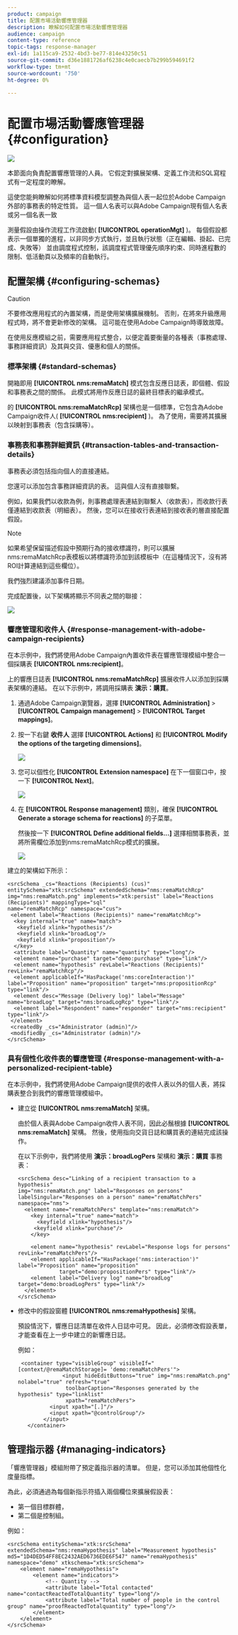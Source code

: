 ```yaml
---
product: campaign
title: 配置市場活動響應管理器
description: 瞭解如何配置市場活動響應管理器
audience: campaign
content-type: reference
topic-tags: response-manager
exl-id: 1a115ca9-2532-4bd3-be77-814e43250c51
source-git-commit: d36e1881726af6238c4e0caecb7b299b594691f2
workflow-type: tm+mt
source-wordcount: '750'
ht-degree: 0%

---
```


# 配置市場活動響應管理器{#configuration}

![](../../assets/common.svg)

本節面向負責配置響應管理的人員。 它假定對擴展架構、定義工作流和SQL寫程式有一定程度的瞭解。

這使您能夠瞭解如何將標準資料模型調整為與個人表一起位於Adobe Campaign外部的事務表的特定性質。 這一個人名表可以與Adobe Campaign現有個人名表或另一個名表一致

測量假設由操作流程工作流啟動( **[!UICONTROL operationMgt]** )。 每個假設都表示一個單獨的進程，以非同步方式執行，並且執行狀態（正在編輯、掛起、已完成、失敗等） 並由調度程式控制，該調度程式管理優先順序約束、同時進程數的限制、低活動頁以及頻率的自動執行。

## 配置架構 {#configuring-schemas}

>[!CAUTION]
>
>不要修改應用程式的內置架構，而是使用架構擴展機制。 否則，在將來升級應用程式時，將不會更新修改的架構。 這可能在使用Adobe Campaign時導致故障。

在使用反應模組之前，需要應用程式整合，以便定義要衡量的各種表（事務處理、事務詳細資訊）及其與交貨、優惠和個人的關係。

### 標準架構 {#standard-schemas}

開箱即用 **[!UICONTROL nms:remaMatch]** 模式包含反應日誌表，即個體、假設和事務表之間的關係。 此模式將用作反應日誌的最終目標表的繼承模式。

的 **[!UICONTROL nms:remaMatchRcp]** 架構也是一個標準，它包含為Adobe Campaign收件人( **[!UICONTROL nms:recipient]** )。 為了使用，需要將其擴展以映射到事務表（包含採購等）。

### 事務表和事務詳細資訊 {#transaction-tables-and-transaction-details}

事務表必須包括指向個人的直接連結。

您還可以添加包含事務詳細資訊的表。 這與個人沒有直接聯繫。

例如，如果我們以收款為例，則事務處理表連結到聯繫人（收款表），而收款行表僅連結到收款表（明細表）。 然後，您可以在接收行表連結到接收表的層直接配置假設。

>[!NOTE]
>
>如果希望保留描述假設中預期行為的接收標識符，則可以擴展nms:remaMatchRcp表模板以將標識符添加到該模板中（在這種情況下，沒有將ROI計算連結到這些欄位）。

我們強烈建議添加事件日期。

完成配置後，以下架構將顯示不同表之間的聯接：

![](assets/response_data_model.png)

### 響應管理和收件人 {#response-management-with-adobe-campaign-recipients}

在本示例中，我們將使用Adobe Campaign內置收件表在響應管理模組中整合一個採購表 **[!UICONTROL nms:recipient]**。

上的響應日誌表 **[!UICONTROL nms:remaMatchRcp]** 擴展收件人以添加到採購表架構的連結。 在以下示例中，將調用採購表 **演示：購買**。

1. 通過Adobe Campaign瀏覽器，選擇 **[!UICONTROL Administration]** > **[!UICONTROL Campaign management]** > **[!UICONTROL Target mappings]**。
1. 按一下右鍵 **收件人** 選擇 **[!UICONTROL Actions]** 和 **[!UICONTROL Modify the options of the targeting dimensions]**。

   ![](assets/delivery_mapping1.png)

1. 您可以個性化 **[!UICONTROL Extension namespace]** 在下一個窗口中，按一下 **[!UICONTROL Next]**。

   ![](assets/delivery_mapping2.png)

1. 在 **[!UICONTROL Response management]** 類別，確保 **[!UICONTROL Generate a storage schema for reactions]** 的子菜單。

   然後按一下 **[!UICONTROL Define additional fields...]** 選擇相關事務表，並將所需欄位添加到nms:remaMatchRcp模式的擴展。

   ![](assets/delivery_mapping3.png)

建立的架構如下所示：

```
<srcSchema _cs="Reactions (Recipients) (cus)" entitySchema="xtk:srcSchema" extendedSchema="nms:remaMatchRcp" 
img="nms:remaMatch.png" implements="xtk:persist" label="Reactions (Recipients)" mappingType="sql"
name="remaMatchRcp" namespace="cus">  
 <element label="Reactions (Recipients)" name="remaMatchRcp">    
  <key internal="true" name="match">      
   <keyfield xlink="hypothesis"/>      
   <keyfield xlink="broadLog"/>      
   <keyfield xlink="proposition"/>    
  </key>    
  <attribute label="Quantity" name="quantity" type="long"/>    
  <element name="purchase" target="demo:purchase" type="link"/>    
  <element name="hypothesis" revLabel="Reactions (Recipients)" revLink="remaMatchRcp"/>    
  <element applicableIf="HasPackage('nms:coreInteraction')" label="Proposition" name="proposition" target="nms:propositionRcp" type="link"/>   
  <element desc="Message (Delivery log)" label="Message" name="broadLog" target="nms:broadLogRcp" type="link"/>    
  <element label="Respondent" name="responder" target="nms:recipient" type="link"/>  
 </element>  
 <createdBy _cs="Administrator (admin)"/>  
 <modifiedBy _cs="Administrator (admin)"/>
</srcSchema>
```

### 具有個性化收件表的響應管理 {#response-management-with-a-personalized-recipient-table}

在本示例中，我們將使用Adobe Campaign提供的收件人表以外的個人表，將採購表整合到我們的響應管理模組中。

* 建立從 **[!UICONTROL nms:remaMatch]** 架構。

   由於個人表與Adobe Campaign收件人表不同，因此必鬚根據 **[!UICONTROL nms:remaMatch]** 架構。 然後，使用指向交貨日誌和購買表的連結完成該操作。

   在以下示例中，我們將使用 **演示：broadLogPers** 架構和 **演示：購買** 事務表：

   ```
   <srcSchema desc="Linking of a recipient transaction to a hypothesis"    
   img="nms:remaMatch.png" label="Responses on persons" labelSingular="Responses on a person" name="remaMatchPers" namespace="nms">
     <element name="remaMatchPers" template="nms:remaMatch">
       <key internal="true" name="match">
         <keyfield xlink="hypothesis"/>
        <keyfield xlink="purchase"/>
       </key>
   
       <element name="hypothesis" revLabel="Response logs for persons" revLink="remaMatchPers"/>
       <element applicableIf="HasPackage('nms:interaction')" label="Proposition" name="proposition"
                target="demo:propositionPers" type="link"/>
       <element label="Delivery log" name="broadLog" target="demo:broadLogPers" type="link"/>
     </element>
   </srcSchema>
   ```

* 修改中的假設窗體 **[!UICONTROL nms:remaHypothesis]** 架構。

   預設情況下，響應日誌清單在收件人日誌中可見。 因此，必須修改假設表單，才能查看在上一步中建立的新響應日誌。

   例如：

   ```
    <container type="visibleGroup" visibleIf="[context/@remaMatchStorage]= 'demo:remaMatchPers'">
                 <input hideEditButtons="true" img="nms:remaMatch.png" nolabel="true" refresh="true"
                  toolbarCaption="Responses generated by the hypothesis" type="linklist"
                  xpath="remaMatchPers">
             <input xpath="[.]"/>
             <input xpath="@controlGroup"/>
           </input>
      </container> 
   ```

## 管理指示器 {#managing-indicators}

「響應管理器」模組附帶了預定義指示器的清單。 但是，您可以添加其他個性化度量指標。

為此，必須通過為每個新指示符插入兩個欄位來擴展假設表：

* 第一個目標群體，
* 第二個是控制組。

例如：

```
<srcSchema entitySchema="xtk:srcSchema" extendedSchema="nms:remaHypothesis" label="Measurement hypothesis" 
md5="1D4DED54FF8EC2432AED6736EDE6F547" name="remaHypothesis" namespace="demo" xtkschema="xtk:srcSchema">  
    <element name="remaHypothesis">    
        <element name="indicators">      
            <!-- Quantity -->      
            <attribute label="Total contacted" name="contactReactedTotalQuantity" type="long"/>
            <attribute label="Total number of people in the control group" name="proofReactedTotalquantity" type="long"/> 
        </element> 
    </element>
</srcSchema>
```
